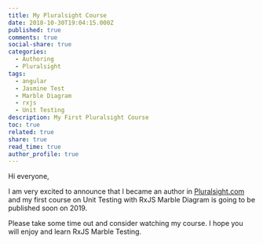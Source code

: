 ```yaml
---
title: My Pluralsight Course
date: 2018-10-30T19:04:15.000Z
published: true
comments: true
social-share: true
categories:
  - Authoring
  - Pluralsight
tags:
  - angular
  - Jasmine Test
  - Marble Diagram
  - rxjs
  - Unit Testing
description: My First Pluralsight Course
toc: true
related: true
share: true
read_time: true
author_profile: true
---
```


<p>Hi everyone,</p>
<p>I am very excited to announce that I became an author in <a href="http://pluralsight.com">Pluralsight.com</a> and my first course on Unit Testing with RxJS Marble Diagram is going to be published soon on 2019.</p>
<p>Please take some time out and consider watching my course. I hope you will enjoy and learn RxJS Marble Testing.</p>
